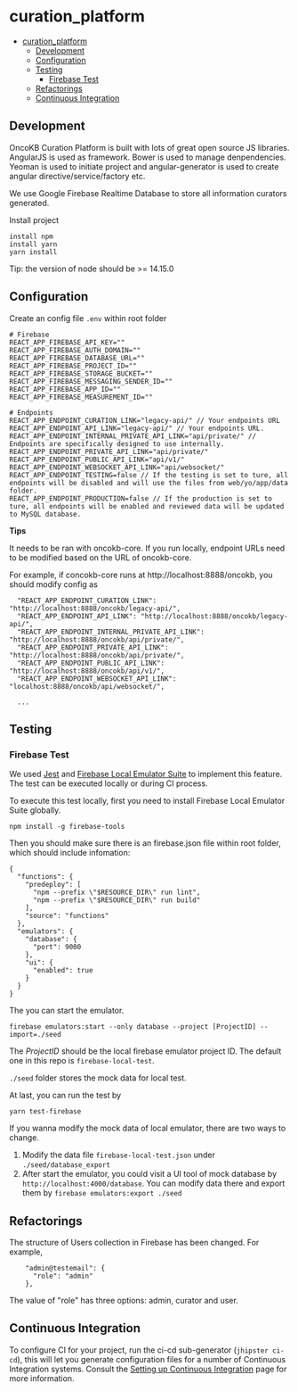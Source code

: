 # curation_platform

- [curation_platform](#curation_platform)
  - [Development](#development)
  - [Configuration](#configuration)
  - [Testing](#testing)
    - [Firebase Test](#firebase-test)
  - [Refactorings](#refactorings)
  - [Continuous Integration](#continuous-integration)

## Development

OncoKB Curation Platform is built with lots of great open source JS libraries. AngularJS is used as framework. Bower is used to manage denpendencies. Yeoman is used to initiate project and angular-generator is used to create angular directive/service/factory etc.

We use Google Firebase Realtime Database to store all information curators generated.

Install project

```
install npm
install yarn
yarn install
```

Tip: the version of node should be >= 14.15.0

## Configuration

Create an config file `.env` within root folder

```
# Firebase
REACT_APP_FIREBASE_API_KEY=""
REACT_APP_FIREBASE_AUTH_DOMAIN=""
REACT_APP_FIREBASE_DATABASE_URL=""
REACT_APP_FIREBASE_PROJECT_ID=""
REACT_APP_FIREBASE_STORAGE_BUCKET=""
REACT_APP_FIREBASE_MESSAGING_SENDER_ID=""
REACT_APP_FIREBASE_APP_ID=""
REACT_APP_FIREBASE_MEASUREMENT_ID=""

# Endpoints
REACT_APP_ENDPOINT_CURATION_LINK="legacy-api/" // Your endpoints URL
REACT_APP_ENDPOINT_API_LINK="legacy-api/" // Your endpoints URL.
REACT_APP_ENDPOINT_INTERNAL_PRIVATE_API_LINK="api/private/" // Endpoints are specifically designed to use internally.
REACT_APP_ENDPOINT_PRIVATE_API_LINK="api/private/"
REACT_APP_ENDPOINT_PUBLIC_API_LINK="api/v1/"
REACT_APP_ENDPOINT_WEBSOCKET_API_LINK="api/websocket/"
REACT_APP_ENDPOINT_TESTING=false // If the testing is set to ture, all endpoints will be disabled and will use the files from web/yo/app/data folder.
REACT_APP_ENDPOINT_PRODUCTION=false // If the production is set to ture, all endpoints will be enabled and reviewed data will be updated to MySQL database.
```

**Tips**

It needs to be ran with oncokb-core. If you run locally, endpoint URLs need to be modified based on the URL of oncokb-core.

For example, if concokb-core runs at http://localhost:8888/oncokb, you should modify config as

```
  "REACT_APP_ENDPOINT_CURATION_LINK": "http://localhost:8888/oncokb/legacy-api/",
  "REACT_APP_ENDPOINT_API_LINK": "http://localhost:8888/oncokb/legacy-api/",
  "REACT_APP_ENDPOINT_INTERNAL_PRIVATE_API_LINK": "http://localhost:8888/oncokb/api/private/",
  "REACT_APP_ENDPOINT_PRIVATE_API_LINK": "http://localhost:8888/oncokb/api/private/",
  "REACT_APP_ENDPOINT_PUBLIC_API_LINK": "http://localhost:8888/oncokb/api/v1/",
  "REACT_APP_ENDPOINT_WEBSOCKET_API_LINK": "localhost:8888/oncokb/api/websocket/",

  ...
```

## Testing

### Firebase Test

We used [Jest][] and [Firebase Local Emulator Suite][] to implement this feature. The test can be executed locally or during CI process.

To execute this test locally, first you need to install Firebase Local Emulator Suite globally.

```
npm install -g firebase-tools
```

Then you should make sure there is an firebase.json file within root folder, which should include infomation:

```
{
  "functions": {
    "predeploy": [
      "npm --prefix \"$RESOURCE_DIR\" run lint",
      "npm --prefix \"$RESOURCE_DIR\" run build"
    ],
    "source": "functions"
  },
  "emulators": {
    "database": {
      "port": 9000
    },
    "ui": {
      "enabled": true
    }
  }
}
```

The you can start the emulator.

```
firebase emulators:start --only database --project [ProjectID] --import=./seed
```

The _ProjectID_ should be the local firebase emulator project ID. The default one in this repo is `firebase-local-test`.

`./seed` folder stores the mock data for local test.

At last, you can run the test by

```
yarn test-firebase
```

If you wanna modify the mock data of local emulator, there are two ways to change.

1. Modify the data file `firebase-local-test.json` under `./seed/database_export`
2. After start the emulator, you could visit a UI tool of mock database by `http://localhost:4000/database`. You can modify data there and export them by `firebase emulators:export ./seed`

## Refactorings

The structure of Users collection in Firebase has been changed. For example,

```
    "admin@testemail": {
      "role": "admin"
    },
```

The value of "role" has three options: admin, curator and user.

## Continuous Integration

To configure CI for your project, run the ci-cd sub-generator (`jhipster ci-cd`), this will let you generate configuration files for a number of Continuous Integration systems. Consult the [Setting up Continuous Integration][] page for more information.

[jhipster homepage and latest documentation]: https://www.jhipster.tech
[jhipster 7.0.0-beta.1 archive]: https://www.jhipster.tech/documentation-archive/v7.0.0-beta.1
[using jhipster in development]: https://www.jhipster.tech/documentation-archive/v7.0.0-beta.1/development/
[using docker and docker-compose]: https://www.jhipster.tech/documentation-archive/v7.0.0-beta.1/docker-compose
[using jhipster in production]: https://www.jhipster.tech/documentation-archive/v7.0.0-beta.1/production/
[running tests page]: https://www.jhipster.tech/documentation-archive/v7.0.0-beta.1/running-tests/
[code quality page]: https://www.jhipster.tech/documentation-archive/v7.0.0-beta.1/code-quality/
[setting up continuous integration]: https://www.jhipster.tech/documentation-archive/v7.0.0-beta.1/setting-up-ci/
[node.js]: https://nodejs.org/
[webpack]: https://webpack.github.io/
[angular cli]: https://cli.angular.io/
[browsersync]: https://www.browsersync.io/
[jest]: https://facebook.github.io/jest/
[jasmine]: https://jasmine.github.io/2.0/introduction.html
[protractor]: https://angular.github.io/protractor/
[leaflet]: https://leafletjs.com/
[definitelytyped]: https://definitelytyped.org/
[firebase local emulator suite]: https://firebase.google.com/docs/emulator-suite
